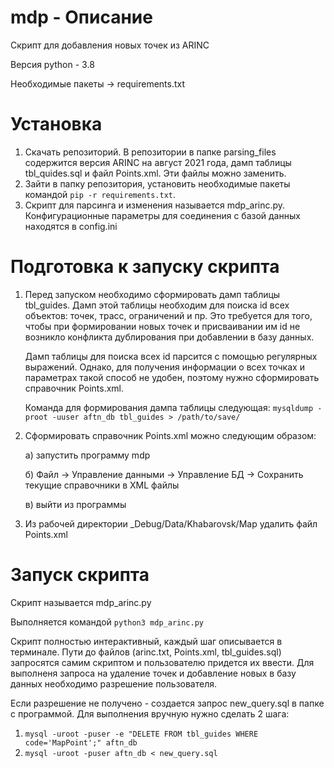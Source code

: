 # mdp - Описание
Скрипт для добавления новых точек из ARINC

Версия python - 3.8

Необходимые пакеты -> requirements.txt


# Установка
1) Скачать репозиторий. В репозитории в папке parsing_files содержится версия ARINC на август 2021 года, дамп таблицы tbl_quides.sql и файл Points.xml. Эти файлы можно заменить.
2) Зайти в папку репозитория, установить необходимые пакеты командой ``` pip -r requirements.txt ```.
3) Скрипт для парсинга и изменения называется mdp_arinc.py. Конфигурационные параметры для соединения с базой данных находятся в config.ini

# Подготовка к запуску скрипта
1) Перед запуском необходимо сформировать дамп таблицы tbl_guides. Дамп этой таблицы необходим для поиска id всех объектов: точек, трасс, ограничений и пр. Это требуется для того, чтобы при формировании новых точек и присваивании им id не возникло конфликта дублирования при добавлении в базу данных.

    Дамп таблицы для поиска всех id парсится с помощью регулярных выражений. Однако, для получения информации о всех точках и параметрах такой способ не удобен, поэтому нужно   сформировать справочник Points.xml.

    Команда для формирования дампа таблицы следующая: ``` mysqldump -proot -uuser aftn_db tbl_guides > /path/to/save/ ```

2) Сформировать справочник Points.xml можно следующим образом:

    а) запустить программу mdp
    
    б) Файл -> Управление данными -> Управление БД -> Сохранить текущие справочники в XML файлы
    
    в) выйти из программы

3) Из рабочей директории _Debug/Data/Khabarovsk/Map удалить файл Points.xml

# Запуск скрипта
 Скрипт называется mdp_arinc.py
 
 
 Выполняется командой ``` python3 mdp_arinc.py ```
 
 Скрипт полностью интерактивный, каждый шаг описывается в терминале. Пути до файлов (arinc.txt, Points.xml, tbl_guides.sql) запросятся самим скриптом 
 и пользователю придется их ввести. Для выполненя запроса на удаление точек и добавление новых в базу данных необходимо разрешение пользователя.
 
 Если разрешение не получено - создается запрос new_query.sql в папке с программой. Для выполнения вручную нужно сделать 2 шага:
 1) ``` mysql -uroot -puser -e "DELETE FROM tbl_guides WHERE code='MapPoint';" aftn_db ```
 2) ``` mysql -uroot -puser aftn_db < new_query.sql ```
